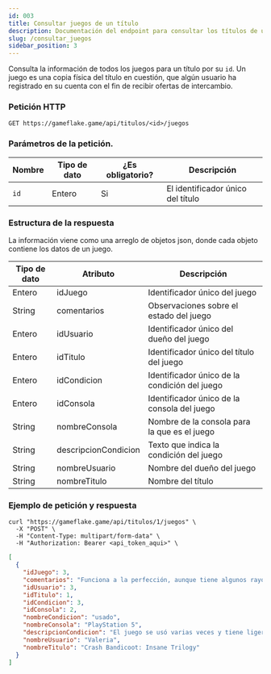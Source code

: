 ```yaml
---
id: 003 
title: Consultar juegos de un título
description: Documentación del endpoint para consultar los títulos de un juego
slug: /consultar_juegos
sidebar_position: 3
---
```


Consulta la información de todos los juegos para un título por su `id`. Un juego
es una copia física del título en cuestión, que algún usuario ha registrado en su
cuenta con el fin de recibir ofertas de intercambio.

### Petición HTTP
`GET https://gameflake.game/api/titulos/<id>/juegos`

### Parámetros de la petición.
| Nombre      | Tipo de dato | ¿Es obligatorio? | Descripción                        |
| ----------- | ------------ | ---------------- | -----------------------------------|
| `id`        | Entero       | Si               | El identificador único del título  |


### Estructura de la respuesta
La información viene como una arreglo de objetos json, donde cada objeto contiene
los datos de un juego.

| Tipo de dato | Atributo             | Descripción                                   |
| ------------ | -------------------- | --------------------------------------------- |
| Entero       | idJuego              | Identificador único del juego                 |
| String       | comentarios          | Observaciones sobre el estado del juego       |
| Entero       | idUsuario            | Identificador único del dueño del juego       |
| Entero       | idTitulo             | Identificador único del título del juego      |
| Entero       | idCondicion          | Identificador único de la condición del juego |
| Entero       | idConsola            | Identificador único de la consola del juego   |
| String       | nombreConsola        | Nombre de la consola para la que es el juego  |
| String       | descripcionCondicion | Texto que indica la condición del juego       |
| String       | nombreUsuario        | Nombre del dueño del juego                    |
| String       | nombreTitulo         | Nombre del título                             |


### Ejemplo de petición y respuesta
```shell title="Ejemplo de petición"
curl "https://gameflake.game/api/titulos/1/juegos" \
  -X "POST" \
  -H "Content-Type: multipart/form-data" \
  -H "Authorization: Bearer <api_token_aqui>" \
```

```json title="Ejemplo de respuesta"
[
  {
    "idJuego": 3,
    "comentarios": "Funciona a la perfección, aunque tiene algunos rayoncitos casi invisibles.",
    "idUsuario": 3,
    "idTitulo": 1,
    "idCondicion": 3,
    "idConsola": 2,
    "nombreCondicion": "usado",
    "nombreConsola": "PlayStation 5",
    "descripcionCondicion": "El juego se usó varias veces y tiene ligeros rayones visibles en su superficie, pero corre con normalidad.",
    "nombreUsuario": "Valeria",
    "nombreTitulo": "Crash Bandicoot: Insane Trilogy"
  }
]
```
